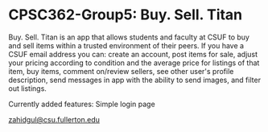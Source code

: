 # CPSC362-Group5: Buy. Sell. Titan

Buy. Sell. Titan is an app that allows students and faculty at CSUF to buy and sell items within a trusted environment of their peers.  If you have a CSUF email address you can: create an account, post items for sale, adjust your pricing according to condition and the average price for listings of that item, buy items, comment on/review sellers, see other user's profile description, send messages in app with the ability to send images, and filter out listings.

Currently added features:
Simple login page 

zahidgul@csu.fullerton.edu
